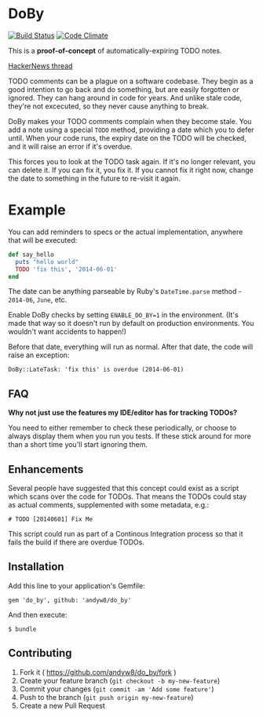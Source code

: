 # DoBy

[![Build Status](https://travis-ci.org/andyw8/do_by.svg)](https://travis-ci.org/andyw8/do_by)
[![Code Climate](https://codeclimate.com/github/andyw8/do_by.png)](https://codeclimate.com/github/andyw8/do_by)

This is a **proof-of-concept** of automatically-expiring TODO notes.

[HackerNews thread](https://news.ycombinator.com/item?id=7759878)

TODO comments can be a plague on a software codebase. They begin as a good
intention to go back and do something, but are easily forgotten or ignored.
They can hang around in code for years. And unlike stale code, they're not excecuted,
so they never cause anything to break.

DoBy makes your TODO comments complain when they become stale. You add a note
using a special `TODO` method, providing a date which you to defer until.
When your code runs, the expiry date on the TODO will be checked, and it will
raise an error if it's overdue.

This forces you to look at the TODO task again. If it's no longer relevant, you
can delete it. If you can fix it, you fix it. If you cannot fix it right now,
change the date to something in the future to re-visit it again.

# Example

You can add reminders to specs or the actual implementation, anywhere
that will be executed:

```ruby
def say_hello
  puts "hello world"
  TODO 'fix this', '2014-06-01'
end
```

The date can be anything parseable by Ruby's `DateTime.parse` method - `2014-06`, `June`, etc.

Enable DoBy checks by setting `ENABLE_DO_BY=1` in the environment.
(It's made that way so it doesn't run by default on production
environments. You wouldn't want accidents to happen!)


Before that date, everything will run as normal. After that date, the code will
raise an exception:

`DoBy::LateTask: 'fix this' is overdue (2014-06-01)`

## FAQ

**Why not just use the features my IDE/editor has for tracking TODOs?**

You need to either remember to check these periodically, or choose to always display them when you run you tests. If these stick around for more than a short time you'll start ignoring them.

## Enhancements

Several people have suggested that this concept could exist as a script which scans over the code for TODOs. That means the TODOs could stay as actual comments, supplemented with some metadata, e.g.:

`# TODO [20140601] Fix Me`

This script could run as part of a Continous Integration process so that it fails the build if there are overdue TODOs.

## Installation

Add this line to your application's Gemfile:

    gem 'do_by', github: 'andyw8/do_by'

And then execute:

    $ bundle

## Contributing

1. Fork it ( https://github.com/andyw8/do_by/fork )
2. Create your feature branch (`git checkout -b my-new-feature`)
3. Commit your changes (`git commit -am 'Add some feature'`)
4. Push to the branch (`git push origin my-new-feature`)
5. Create a new Pull Request
